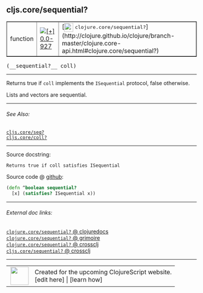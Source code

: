 ## cljs.core/sequential?



 <table border="1">
<tr>
<td>function</td>
<td><a href="https://github.com/cljsinfo/cljs-api-docs/tree/0.0-927"><img valign="middle" alt="[+] 0.0-927" title="Added in 0.0-927" src="https://img.shields.io/badge/+-0.0--927-lightgrey.svg"></a> </td>
<td>
[<img height="24px" valign="middle" src="http://i.imgur.com/1GjPKvB.png"> <samp>clojure.core/sequential?</samp>](http://clojure.github.io/clojure/branch-master/clojure.core-api.html#clojure.core/sequential?)
</td>
</tr>
</table>


 <samp>
(__sequential?__ coll)<br>
</samp>

---

Returns true if `coll` implements the `ISequential` protocol, false otherwise.

Lists and vectors are sequential.

---


###### See Also:

[`cljs.core/seq?`](cljs.core_seqQMARK.md)<br>
[`cljs.core/coll?`](cljs.core_collQMARK.md)<br>

---


Source docstring:

```
Returns true if coll satisfies ISequential
```


Source code @ [github](https://github.com/clojure/clojurescript/blob/r3190/src/cljs/cljs/core.cljs#L1762-L1764):

```clj
(defn ^boolean sequential?
  [x] (satisfies? ISequential x))
```

<!--
Repo - tag - source tree - lines:

 <pre>
clojurescript @ r3190
└── src
    └── cljs
        └── cljs
            └── <ins>[core.cljs:1762-1764](https://github.com/clojure/clojurescript/blob/r3190/src/cljs/cljs/core.cljs#L1762-L1764)</ins>
</pre>

-->

---



###### External doc links:

[`clojure.core/sequential?` @ clojuredocs](http://clojuredocs.org/clojure.core/sequential_q)<br>
[`clojure.core/sequential?` @ grimoire](http://conj.io/store/v1/org.clojure/clojure/1.7.0-beta3/clj/clojure.core/sequential%3F/)<br>
[`clojure.core/sequential?` @ crossclj](http://crossclj.info/fun/clojure.core/sequential%3F.html)<br>
[`cljs.core/sequential?` @ crossclj](http://crossclj.info/fun/cljs.core.cljs/sequential%3F.html)<br>

---

 <table>
<tr><td>
<img valign="middle" align="right" width="48px" src="http://i.imgur.com/Hi20huC.png">
</td><td>
Created for the upcoming ClojureScript website.<br>
[edit here] | [learn how]
</td></tr></table>

[edit here]:https://github.com/cljsinfo/cljs-api-docs/blob/master/cljsdoc/cljs.core_sequentialQMARK.cljsdoc
[learn how]:https://github.com/cljsinfo/cljs-api-docs/wiki/cljsdoc-files

<!--

This information was too distracting to show to readers, but I'll leave it
commented here since it is helpful to:

- pretty-print the data used to generate this document
- and show how to retrieve that data



The API data for this symbol:

```clj
{:description "Returns true if `coll` implements the `ISequential` protocol, false otherwise.\n\nLists and vectors are sequential.",
 :return-type boolean,
 :ns "cljs.core",
 :name "sequential?",
 :signature ["[coll]"],
 :history [["+" "0.0-927"]],
 :type "function",
 :related ["cljs.core/seq?" "cljs.core/coll?"],
 :full-name-encode "cljs.core_sequentialQMARK",
 :source {:code "(defn ^boolean sequential?\n  [x] (satisfies? ISequential x))",
          :title "Source code",
          :repo "clojurescript",
          :tag "r3190",
          :filename "src/cljs/cljs/core.cljs",
          :lines [1762 1764]},
 :full-name "cljs.core/sequential?",
 :clj-symbol "clojure.core/sequential?",
 :docstring "Returns true if coll satisfies ISequential"}

```

Retrieve the API data for this symbol:

```clj
;; from Clojure REPL
(require '[clojure.edn :as edn])
(-> (slurp "https://raw.githubusercontent.com/cljsinfo/cljs-api-docs/catalog/cljs-api.edn")
    (edn/read-string)
    (get-in [:symbols "cljs.core/sequential?"]))
```

-->
